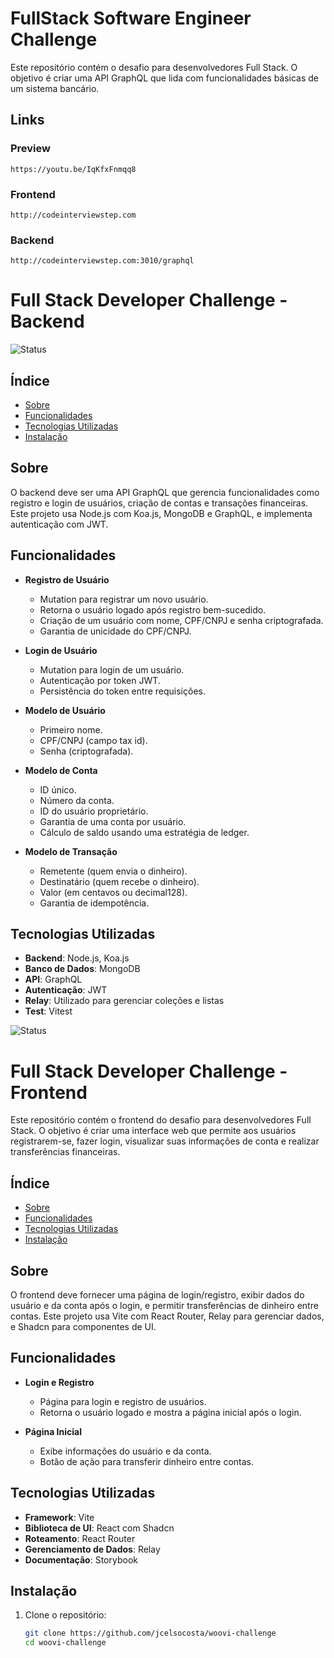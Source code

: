 # FullStack Software Engineer Challenge

Este repositório contém o desafio para desenvolvedores Full Stack. O objetivo é criar uma API GraphQL que lida com funcionalidades básicas de um sistema bancário.

## Links
  ### Preview
    https://youtu.be/IqKfxFnmqq8
  ### Frontend
    http://codeinterviewstep.com

  ### Backend
    http://codeinterviewstep.com:3010/graphql

# Full Stack Developer Challenge - Backend

![Status](https://img.shields.io/badge/status-finalizado-blue)

## Índice

- [Sobre](#sobre)
- [Funcionalidades](#funcionalidades)
- [Tecnologias Utilizadas](#tecnologias-utilizadas)
- [Instalação](#instalação)

## Sobre

O backend deve ser uma API GraphQL que gerencia funcionalidades como registro e login de usuários, criação de contas e transações financeiras. Este projeto usa Node.js com Koa.js, MongoDB e GraphQL, e implementa autenticação com JWT.

## Funcionalidades

- **Registro de Usuário**
  - Mutation para registrar um novo usuário.
  - Retorna o usuário logado após registro bem-sucedido.
  - Criação de um usuário com nome, CPF/CNPJ e senha criptografada.
  - Garantia de unicidade do CPF/CNPJ.

- **Login de Usuário**
  - Mutation para login de um usuário.
  - Autenticação por token JWT.
  - Persistência do token entre requisições.

- **Modelo de Usuário**
  - Primeiro nome.
  - CPF/CNPJ (campo tax id).
  - Senha (criptografada).

- **Modelo de Conta**
  - ID único.
  - Número da conta.
  - ID do usuário proprietário.
  - Garantia de uma conta por usuário.
  - Cálculo de saldo usando uma estratégia de ledger.

- **Modelo de Transação**
  - Remetente (quem envia o dinheiro).
  - Destinatário (quem recebe o dinheiro).
  - Valor (em centavos ou decimal128).
  - Garantia de idempotência.

## Tecnologias Utilizadas

- **Backend**: Node.js, Koa.js
- **Banco de Dados**: MongoDB
- **API**: GraphQL
- **Autenticação**: JWT
- **Relay**: Utilizado para gerenciar coleções e listas
- **Test**: Vitest

![Status](https://img.shields.io/badge/status-finalizado-blue)

# Full Stack Developer Challenge - Frontend

Este repositório contém o frontend do desafio para desenvolvedores Full Stack. O objetivo é criar uma interface web que permite aos usuários registrarem-se, fazer login, visualizar suas informações de conta e realizar transferências financeiras.


## Índice

- [Sobre](#sobre)
- [Funcionalidades](#funcionalidades)
- [Tecnologias Utilizadas](#tecnologias-utilizadas)
- [Instalação](#instalação)

## Sobre

O frontend deve fornecer uma página de login/registro, exibir dados do usuário e da conta após o login, e permitir transferências de dinheiro entre contas. Este projeto usa Vite com React Router, Relay para gerenciar dados, e Shadcn para componentes de UI.

## Funcionalidades

- **Login e Registro**
  - Página para login e registro de usuários.
  - Retorna o usuário logado e mostra a página inicial após o login.

- **Página Inicial**
  - Exibe informações do usuário e da conta.
  - Botão de ação para transferir dinheiro entre contas.

## Tecnologias Utilizadas

- **Framework**: Vite
- **Biblioteca de UI**: React com Shadcn
- **Roteamento**: React Router
- **Gerenciamento de Dados**: Relay
- **Documentação**: Storybook

## Instalação

1. Clone o repositório:
   ```bash
   git clone https://github.com/jcelsocosta/woovi-challenge
   cd woovi-challenge
